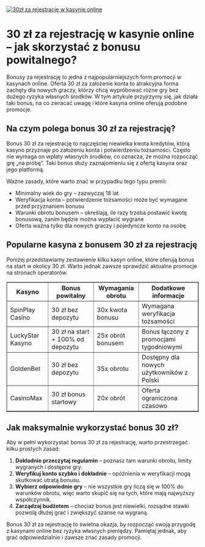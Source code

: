 [![30zł za rejestrację w kasynie online](https://123-caf.pages.dev/gitsignup.png)](https://vrmoo.ru/Bt82HjjY)

<h1>30 zł za rejestrację w kasynie online – jak skorzystać z bonusu powitalnego?</h1> <p>Bonusy za rejestrację to jedna z najpopularniejszych form promocji w kasynach online. Oferta 30 zł za założenie konta to atrakcyjna forma zachęty dla nowych graczy, którzy chcą wypróbować różne gry bez dużego ryzyka własnych środków. W tym artykule przyjrzymy się, jak działa taki bonus, na co zwracać uwagę i które kasyna online oferują podobne promocje.</p> <h2>Na czym polega bonus 30 zł za rejestrację?</h2> <p>Bonus 30 zł za rejestrację to najczęściej niewielka kwota kredytów, którą kasyno przyznaje po założeniu konta i potwierdzeniu tożsamości. Często nie wymaga on wpłaty własnych środków, co oznacza, że można rozpocząć grę „na próbę”. Taki bonus służy zaznajomieniu się z ofertą kasyna oraz jego platformą.</p> <p>Ważne zasady, które warto znać w przypadku tego typu premii:</p> <ul>   <li>Minimalny wiek do gry – zazwyczaj 18 lat</li>   <li>Weryfikacja konta – potwierdzenie tożsamości może być wymagane przed przyznaniem bonusu</li>   <li>Warunki obrotu bonusem – określają, ile razy trzeba postawić kwotę bonusową, zanim będzie można wypłacić wygrane</li>   <li>Oferta ważna tylko dla nowych graczy i pojedyncze konto na osobę</li> </ul> <h2>Popularne kasyna z bonusem 30 zł za rejestrację</h2> <p>Poniżej przedstawiamy zestawienie kilku kasyn online, które oferują bonus na start w okolicy 30 zł. Warto jednak zawsze sprawdzić aktualne promocje na stronach operatorów.</p> <table border="1" cellpadding="8" cellspacing="0">   <thead>     <tr>       <th>Kasyno</th>       <th>Bonus powitalny</th>       <th>Wymagania obrotu</th>       <th>Dodatkowe informacje</th>     </tr>   </thead>   <tbody>     <tr>       <td>SpinPlay Casino</td>       <td>30 zł bez depozytu</td>       <td>30x kwota bonusu</td>       <td>Wymagana weryfikacja tożsamości</td>     </tr>     <tr>       <td>LuckyStar Kasyno</td>       <td>30 zł na start + 100% od depozytu</td>       <td>25x obrót bonusem</td>       <td>Bonus łączony z promocjami tygodniowymi</td>     </tr>     <tr>       <td>GoldenBet</td>       <td>30 zł bez depozytu</td>       <td>35x obrotu</td>       <td>Dostępny dla nowych użytkowników z Polski</td>     </tr>     <tr>       <td>CasinoMax</td>       <td>30 zł bonus startowy</td>       <td>20x obrót</td>       <td>Oferta ograniczona czasowo</td>     </tr>   </tbody> </table> <h2>Jak maksymalnie wykorzystać bonus 30 zł?</h2> <p>Aby w pełni wykorzystać bonus 30 zł za rejestrację, warto przestrzegać kilku prostych zasad:</p> <ol>   <li><strong>Dokładnie przeczytaj regulamin</strong> – poznasz tam warunki obrotu, limity wygranych i dostępne gry.</li>   <li><strong>Weryfikuj konto szybko i dokładnie</strong> – opóźnienia w weryfikacji mogą skutkować utratą bonusu.</li>   <li><strong>Wybierz odpowiednie gry</strong> – nie wszystkie gry liczą się w 100% do warunków obrotu, więc warto skupić się na tych, które mają najwyższy współczynnik.</li>   <li><strong>Zarządzaj budżetem</strong> – chociaż bonus jest niewielki, rozsądne stawki pozwolą dłużej grać i zwiększyć szanse na wygraną.</li> </ol> <p>Bonus 30 zł za rejestrację to świetna okazja, by rozpocząć swoją przygodę z kasynami online bez ryzyka własnych pieniędzy. Pamiętaj jednak, aby grać odpowiedzialnie i zawsze znać zasady promocji.</p>